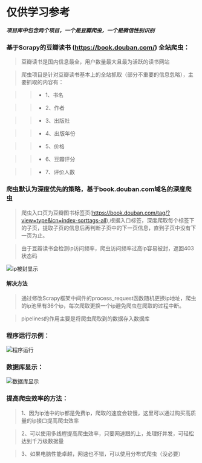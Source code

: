 # 仅供学习参考

***项目库中包含两个项目，一个是豆瓣爬虫，一个是微信性别识别***

### 基于Scrapy的豆瓣读书 (https://book.douban.com/) 全站爬虫：

> 豆瓣读书是国内信息最全，用户数量最大且最为活跃的读书网站

> 爬虫项目是针对豆瓣读书基本上的全站抓取（部分不重要的信息忽略），主要抓取的内容有：

>> * 1、书名

>> * 2、作者

>> * 3、出版社

>> * 4、出版年份

>> * 5、价格

>> * 6、豆瓣评分

>> * 7、评价人数



### 爬虫默认为深度优先的策略，基于book.douban.com域名的深度爬虫

> 爬虫入口页为豆瓣图书标签页(https://book.douban.com/tag/?view=type&icn=index-sorttags-all),根据入口标签，深度爬取每个标签下的子页，提取子页的信息后再判断子页中的下一页信息，直到子页中没有下一页为止。

> 由于豆瓣读书会检测ip访问频率，爬虫访问频率过高ip容易被封，返回403状态码

![ip被封显示](https://github.com/xiaohanxxx/Wechat-Recognition/blob/master/douban/%E7%88%AC%E8%99%AB%E9%94%99%E8%AF%AF.png)

#### 解决方法

> 通过修改Scrapy框架中间件的process_request函数随机更换ip地址，爬虫的ip池里有36个ip，每次爬取更换一个ip避免爬虫在爬取的过程中断。

> pipelines的作用主要是将爬虫爬取到的数据存入数据库


### 程序运行示例：

![程序运行](https://github.com/xiaohanxxx/Wechat-Recognition/blob/master/douban/%E7%A8%8B%E5%BA%8F%E8%BF%90%E8%A1%8C.gif)


### 数据库显示：

![数据库显示](https://github.com/xiaohanxxx/Wechat-Recognition/blob/master/douban/%E6%95%B0%E6%8D%AE%E5%BA%93%E6%98%BE%E7%A4%BA.gif)



### 提高爬虫效率的方法：

> 1、因为ip池中的ip都是免费ip，爬取的速度会较慢，这里可以通过购买高质量的ip接口提高爬虫效率

> 2、可以使用多线程提高爬虫效率，只要网速跟的上，处理好并发，可轻松达到千万级数据量

> 3、如果电脑性能卓越，网速也不错，可以使用分布式爬虫（没必要）

